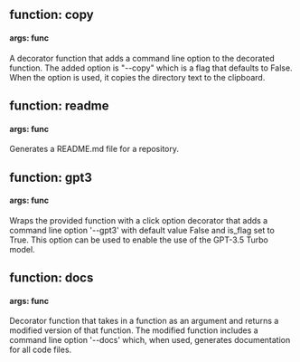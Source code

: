## function: copy
#### args: func
A decorator function that adds a command line option to the decorated function. The added option is "--copy" which is a flag that defaults to False. When the option is used, it copies the directory text to the clipboard.

## function: readme
#### args: func
Generates a README.md file for a repository.

## function: gpt3
#### args: func
Wraps the provided function with a click option decorator that adds a command line option '--gpt3' with default value False and is_flag set to True. This option can be used to enable the use of the GPT-3.5 Turbo model.

## function: docs
#### args: func
Decorator function that takes in a function as an argument and returns a modified version of that function. The modified function includes a command line option '--docs' which, when used, generates documentation for all code files.

